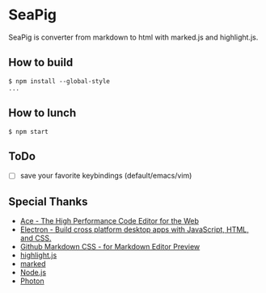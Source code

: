 SeaPig
=====

SeaPig is converter from markdown to html with marked.js and highlight.js.

## How to build

```
$ npm install --global-style
...
```

## How to lunch

```
$ npm start
```

## ToDo

- [ ] save your favorite keybindings (default/emacs/vim)

## Special Thanks

- [Ace - The High Performance Code Editor for the Web](https://ace.c9.io/)
- [Electron - Build cross platform desktop apps with JavaScript, HTML, and CSS.](http://electron.atom.io/)
- [Github Markdown CSS - for Markdown Editor Preview](https://gist.github.com/andyferra/2554919)
- [highlight.js](https://highlightjs.org/)
- [marked](https://github.com/chjj/marked)
- [Node.js](https://nodejs.org/en/)
- [Photon](http://photonkit.com/)


